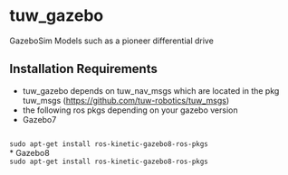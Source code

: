 # tuw_gazebo
GazeboSim Models such as a pioneer differential drive
## Installation Requirements
* tuw_gazebo depends on tuw_nav_msgs which are located in the pkg tuw_msgs (https://github.com/tuw-robotics/tuw_msgs)
* the following ros pkgs depending on your gazebo version
 * Gazebo7
<code>
sudo apt-get install ros-kinetic-gazebo8-ros-pkgs 
</code>
 * Gazebo8
<code>
sudo apt-get install ros-kinetic-gazebo8-ros-pkgs 
</code>
